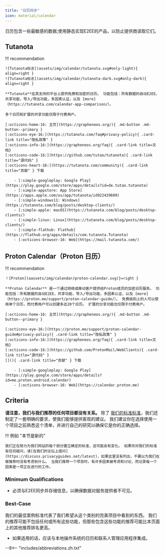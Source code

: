 ```yaml
---
title: "日历同步"
icon: material/calendar
---
```


日历包含一些最敏感的数据;使用静态实现E2EE的产品，以防止提供商读取它们。

## Tutanota

!!! recommendation

    ![Tutanota标志](assets/img/calendar/tutanota.svg#only-light){ align=right }
    ![Tutanota标志](assets/img/calendar/tutanota-dark.svg#only-dark){ align=right }
    
    **Tutanota**在其支持的平台上提供免费和加密的日历。 功能包括：所有数据的自动E2EE，共享功能，导入/导出功能，多因素认证，以及 [more]（https://tutanota.com/calendar-app-comparison/）。
    
    多个日历和扩展的共享功能仅限于付费用户。
    
    [:octicons-home-16: 主页](https://grapheneos.org/){ .md-button .md-button--primary }
    [:octicons-eye-16:](https://tutanota.com/faq#privacy-policy){ .card-link title="隐私政策" }
    [:octicons-info-16:](https://grapheneos.org/faq){ .card-link title=文档}
    [:octicons-code-16:](https://github.com/tutao/tutanota){ .card-link title="源代码" }
    [:octicons-heart-16:](https://tutanota.com/community){ .card-link title="贡献" } 下载
    
        - [:simple-googleplay: Google Play](https://play.google.com/store/apps/details?id=de.tutao.tutanota)
        - [:simple-appstore: App Store](https://apps.apple.com/us/app/tutanota/id922429609)
        - [:simple-windows11: Windows](https://tutanota.com/blog/posts/desktop-clients/)
        - [:simple-apple: macOS](https://tutanota.com/blog/posts/desktop-clients/)
        - [:simple-linux: Linux](https://tutanota.com/blog/posts/desktop-clients/)
        - [:simple-flathub: Flathub](https://flathub.org/apps/details/com.tutanota.Tutanota)
        - [:octicons-browser-16: Web](https://mail.tutanota.com/)

## Proton Calendar（Proton 日历）

!!! recommendation

    ！[Proton](aassets/img/calendar/proton-calendar.svg)}=right }
    
    **Proton Calendar** 是一个通过网络或移动客户提供给Proton成员的加密日历服务。 功能包括：所有数据的自动E2EE，共享功能，导入/导出功能，多因素认证，以及 [more]（https://proton.me/support/proton-calendar-guide/）。 免费级别上的人可以使用单个日历，而付费用户可以创建多达20个日历。 扩展的分享功能也仅限于付费用户。
    
    [:octicons-home-16: 主页](https://grapheneos.org/){ .md-button .md-button--primary }
    
    [:octicons-eye-16:](https://proton.me/support/proton-calendar-guide#privacy-policy){ .card-link title="隐私政策" }
    [:octicons-info-16:](https://grapheneos.org/faq){ .card-link title=文档}
    [:octicons-code-16:](https://github.com/ProtonMail/WebClients){ .card-link title="源代码" }
    [](){ .card-link title="贡献" } 下载
    
        - [:simple-googleplay: Google Play](https://play.google.com/store/apps/details?id=me.proton.android.calendar)
        - [:octicons-browser-16: Web](https://calendar.proton.me)

## Criteria

**请注意，我们与我们推荐的任何项目都没有关系。** 除了 [我们的标准标准](about/criteria.md)，我们还制定了一套明确的要求，使我们能够提供客观的建议。 我们建议你在选择使用一个项目之前熟悉这个清单，并进行自己的研究以确保它是你的正确选择。

!!! 例如 "本节是新的"

    我们正在努力为我们网站的每个部分建立确定的标准，这可能会有变化。 如果你对我们的标准有任何疑问，请[在我们的论坛上提问](https://discuss.privacyguides.net/latest)，如果这里没有列出，不要以为我们在做推荐时没有考虑到什么。 当我们推荐一个项目时，有许多因素被考虑和讨论，而记录每一个因素是一项正在进行的工作。

### Minimum Qualifications

- 必须与E2EE同步并存储信息，以确保数据对服务提供者不可见。

### Best-Case

我们的最佳案例标准代表了我们希望从这个类别的完美项目中看到的东西。 我们的推荐可能不包括任何或所有这些功能，但那些包含这些功能的推荐可能比本页面上的其他推荐排名更高。

- 如果适用的话，应该与本地操作系统的日历和联系人管理应用程序集成。

--8<-- "includes/abbreviations.zh.txt"
